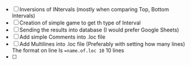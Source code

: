 - [ ] Inversions of INtervals (mostly when comparing Top, Bottom Intervals)
- [ ] Creation of simple game to get th type of Interval
- [ ] Sending the results into database (I would prefer Google Sheets)
- [ ] Add simple Comments into .loc file
- [ ] Add Multilines into .loc file (Preferably with setting how many lines)
    The format on line Is `=name.of.loc 10` 10 lines 
- [ ]  